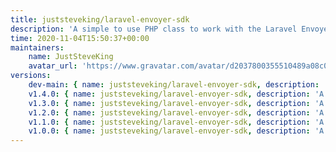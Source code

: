 ```yaml
---
title: juststeveking/laravel-envoyer-sdk
description: 'A simple to use PHP class to work with the Laravel Envoyer API'
time: 2020-11-04T15:50:37+00:00
maintainers:
    name: JustSteveKing
    avatar_url: 'https://www.gravatar.com/avatar/d2037800355510489a08c0057fec3e7e?d=identicon'
versions:
    dev-main: { name: juststeveking/laravel-envoyer-sdk, description: 'A simple to use PHP class to work with the Laravel Envoyer API', keywords: [sdk, laravel, envoyer], homepage: '', version: dev-main, version_normalized: dev-main, license: [MIT], authors: [{ name: 'Steve McDougall', email: juststevemcd@gmail.com, homepage: 'https://www.juststeveking.uk/', role: developer }], source: { type: git, url: 'https://github.com/JustSteveKing/laravel-envoyer-sdk.git', reference: 533a2a1820936311c477885111f00fc13cb70c8a }, dist: { type: zip, url: 'https://api.github.com/repos/JustSteveKing/laravel-envoyer-sdk/zipball/533a2a1820936311c477885111f00fc13cb70c8a', reference: 533a2a1820936311c477885111f00fc13cb70c8a, shasum: '' }, type: library, support: { source: 'https://github.com/JustSteveKing/laravel-envoyer-sdk/tree/v1.4.0', issues: 'https://github.com/JustSteveKing/laravel-envoyer-sdk/issues' }, funding: [{ url: 'https://github.com/JustSteveKing', type: github }], time: '2021-01-25T09:50:48+00:00', autoload: { psr-4: { JustSteveKing\Laravel\Envoyer\SDK\: src/ } }, default-branch: true, require: { php: ^7.4, ext-json: '*', juststeveking/http-auth-strategies: ^1.1, juststeveking/http-slim: ^1.2, juststeveking/php-sdk: ^1.1, juststeveking/uri-builder: ^1.1, nyholm/psr7: ^1.3, php-di/php-di: ^6.3, symfony/http-client: ^5.1 }, require-dev: { php-http/mock-client: ^1.4, phpunit/phpunit: ^9.4, symfony/var-dumper: ^5.1 } }
    v1.4.0: { name: juststeveking/laravel-envoyer-sdk, description: 'A simple to use PHP class to work with the Laravel Envoyer API', keywords: [sdk, laravel, envoyer], homepage: '', version: v1.4.0, version_normalized: 1.4.0.0, license: [MIT], authors: [{ name: 'Steve McDougall', email: juststevemcd@gmail.com, homepage: 'https://www.juststeveking.uk/', role: developer }], source: { type: git, url: 'https://github.com/JustSteveKing/laravel-envoyer-sdk.git', reference: 533a2a1820936311c477885111f00fc13cb70c8a }, dist: { type: zip, url: 'https://api.github.com/repos/JustSteveKing/laravel-envoyer-sdk/zipball/533a2a1820936311c477885111f00fc13cb70c8a', reference: 533a2a1820936311c477885111f00fc13cb70c8a, shasum: '' }, type: library, support: { source: 'https://github.com/JustSteveKing/laravel-envoyer-sdk/tree/v1.4.0', issues: 'https://github.com/JustSteveKing/laravel-envoyer-sdk/issues' }, funding: [{ url: 'https://github.com/JustSteveKing', type: github }], time: '2021-01-25T09:50:48+00:00', autoload: { psr-4: { JustSteveKing\Laravel\Envoyer\SDK\: src/ } }, require: { php: ^7.4, ext-json: '*', juststeveking/http-auth-strategies: ^1.1, juststeveking/http-slim: ^1.2, juststeveking/php-sdk: ^1.1, juststeveking/uri-builder: ^1.1, nyholm/psr7: ^1.3, php-di/php-di: ^6.3, symfony/http-client: ^5.1 }, require-dev: { php-http/mock-client: ^1.4, phpunit/phpunit: ^9.4, symfony/var-dumper: ^5.1 } }
    v1.3.0: { name: juststeveking/laravel-envoyer-sdk, description: 'A simple to use PHP class to work with the Laravel Envoyer API', keywords: [sdk, laravel, envoyer], homepage: '', version: v1.3.0, version_normalized: 1.3.0.0, license: [MIT], authors: [{ name: 'Steve McDougall', email: juststevemcd@gmail.com, homepage: 'https://www.juststeveking.uk/', role: developer }], source: { type: git, url: 'https://github.com/JustSteveKing/laravel-envoyer-sdk.git', reference: 0397d7a0f13ab7f516ccd8bef92d2fdad6012cfc }, dist: { type: zip, url: 'https://api.github.com/repos/JustSteveKing/laravel-envoyer-sdk/zipball/0397d7a0f13ab7f516ccd8bef92d2fdad6012cfc', reference: 0397d7a0f13ab7f516ccd8bef92d2fdad6012cfc, shasum: '' }, type: library, support: { source: 'https://github.com/JustSteveKing/laravel-envoyer-sdk/tree/v1.3.0', issues: 'https://github.com/JustSteveKing/laravel-envoyer-sdk/issues' }, funding: [{ url: 'https://github.com/JustSteveKing', type: github }], time: '2021-01-25T09:44:05+00:00', autoload: { psr-4: { JustSteveKing\Laravel\Envoyer\SDK\: src/ } }, require: { php: ^7.4, ext-json: '*', juststeveking/http-auth-strategies: ^1.1, juststeveking/http-slim: ^1.2, juststeveking/php-sdk: ^1.1, juststeveking/uri-builder: ^1.1, nyholm/psr7: ^1.3, php-di/php-di: ^6.3, symfony/http-client: ^5.1 }, require-dev: { php-http/mock-client: ^1.4, phpunit/phpunit: ^9.4, symfony/var-dumper: ^5.1 } }
    v1.2.0: { name: juststeveking/laravel-envoyer-sdk, description: 'A simple to use PHP class to work with the Laravel Envoyer API', keywords: [sdk, laravel, envoyer], homepage: '', version: v1.2.0, version_normalized: 1.2.0.0, license: [MIT], authors: [{ name: 'Steve McDougall', email: juststevemcd@gmail.com, homepage: 'https://www.juststeveking.uk/', role: developer }], source: { type: git, url: 'https://github.com/JustSteveKing/laravel-envoyer-sdk.git', reference: dc157e9b8d92a50ce90d8af20dee57d5f3acb9ee }, dist: { type: zip, url: 'https://api.github.com/repos/JustSteveKing/laravel-envoyer-sdk/zipball/dc157e9b8d92a50ce90d8af20dee57d5f3acb9ee', reference: dc157e9b8d92a50ce90d8af20dee57d5f3acb9ee, shasum: '' }, type: library, support: { source: 'https://github.com/JustSteveKing/laravel-envoyer-sdk/tree/v1.2.0', issues: 'https://github.com/JustSteveKing/laravel-envoyer-sdk/issues' }, funding: [{ url: 'https://github.com/JustSteveKing', type: github }], time: '2021-01-14T12:02:50+00:00', autoload: { psr-4: { JustSteveKing\Laravel\Envoyer\SDK\: src/ } }, require: { php: ^7.4, ext-json: '*', juststeveking/http-auth-strategies: ^1.1, juststeveking/http-slim: ^1.2, juststeveking/php-sdk: ^1.1, juststeveking/uri-builder: ^1.1, nyholm/psr7: ^1.3, php-di/php-di: ^6.3, symfony/http-client: ^5.1 }, require-dev: { php-http/mock-client: ^1.4, phpunit/phpunit: ^9.4, symfony/var-dumper: ^5.1 } }
    v1.1.0: { name: juststeveking/laravel-envoyer-sdk, description: 'A simple to use PHP class to work with the Laravel Envoyer API', keywords: [sdk, laravel, envoyer], homepage: '', version: v1.1.0, version_normalized: 1.1.0.0, license: [MIT], authors: [{ name: 'Steve McDougall', email: juststevemcd@gmail.com, homepage: 'https://www.juststeveking.uk/', role: developer }], source: { type: git, url: 'https://github.com/JustSteveKing/laravel-envoyer-sdk.git', reference: fefd5bc1fca55c01f8c5285b4f915fbcf7da591f }, dist: { type: zip, url: 'https://api.github.com/repos/JustSteveKing/laravel-envoyer-sdk/zipball/fefd5bc1fca55c01f8c5285b4f915fbcf7da591f', reference: fefd5bc1fca55c01f8c5285b4f915fbcf7da591f, shasum: '' }, type: library, support: { source: 'https://github.com/JustSteveKing/laravel-envoyer-sdk/tree/v1.1.0', issues: 'https://github.com/JustSteveKing/laravel-envoyer-sdk/issues' }, funding: [{ url: 'https://github.com/JustSteveKing', type: github }], time: '2020-11-17T10:40:30+00:00', autoload: { psr-4: { JustSteveKing\Laravel\Envoyer\SDK\: src/ } }, require: { php: ^7.4, ext-json: '*', juststeveking/http-auth-strategies: ^1.1, juststeveking/http-slim: ^1.2, juststeveking/php-sdk: ^1.1, juststeveking/uri-builder: ^1.1, nyholm/psr7: ^1.3, php-di/php-di: ^6.3, symfony/http-client: ^5.1 }, require-dev: { php-http/mock-client: ^1.4, phpunit/phpunit: ^9.4, symfony/var-dumper: ^5.1 } }
    v1.0.0: { name: juststeveking/laravel-envoyer-sdk, description: 'A simple to use PHP class to work with the Laravel Envoyer API', keywords: [sdk, laravel, envoyer], homepage: '', version: v1.0.0, version_normalized: 1.0.0.0, license: [MIT], authors: [{ name: 'Steve McDougall', email: juststevemcd@gmail.com, homepage: 'https://www.juststeveking.uk/', role: developer }], source: { type: git, url: 'https://github.com/JustSteveKing/laravel-envoyer-sdk.git', reference: 2aecba0894b3e1447dfd416d39b96bbcb2d1e005 }, dist: { type: zip, url: 'https://api.github.com/repos/JustSteveKing/laravel-envoyer-sdk/zipball/2aecba0894b3e1447dfd416d39b96bbcb2d1e005', reference: 2aecba0894b3e1447dfd416d39b96bbcb2d1e005, shasum: '' }, type: library, support: { source: 'https://github.com/JustSteveKing/laravel-envoyer-sdk/tree/v1.0.0', issues: 'https://github.com/JustSteveKing/laravel-envoyer-sdk/issues' }, funding: [{ url: 'https://github.com/JustSteveKing', type: github }], time: '2020-11-04T15:41:41+00:00', autoload: { psr-4: { JustSteveKing\Laravel\Envoyer\SDK\: src/ } }, require: { php: ^7.4, ext-json: '*', juststeveking/http-auth-strategies: ^1.1, juststeveking/http-slim: ^1.2, juststeveking/php-sdk: ^1.1, juststeveking/uri-builder: ^1.1, nyholm/psr7: ^1.3, php-di/php-di: ^6.3, symfony/http-client: ^5.1 }, require-dev: { php-http/mock-client: ^1.4, phpunit/phpunit: ^9.4, symfony/var-dumper: ^5.1 } }
---
```

